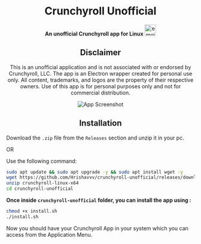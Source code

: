 <h1 align="center">Crunchyroll Unofficial</h1>
<p align="center">
  <strong>An unofficial Crunchyroll app for Linux</strong> <img src="https://github.com/user-attachments/assets/8acc53a4-be94-4840-8c9f-64a29a57f271" width="30" height="30" alt="emoji">
</p>

<h2 align="center">Disclaimer</h2>
<p align="center">
  This is an unofficial application and is not associated with or endorsed by Crunchyroll, LLC. The app is an Electron wrapper created for personal use only. All content, trademarks, and logos are the property of their respective owners. Use of this app is for personal purposes only and not for commercial distribution.
</p>

<p align="center">
  <img src="https://github.com/user-attachments/assets/ea95a1f5-0b14-44eb-bc14-8e8eff5f38fa"
alt="App Screenshot" style="max-width: 100%; height: auto;">
</p>



<h2 align="center">Installation</h2>

Download the ```.zip``` file from the ```Releases``` section and unzip it in your pc.

OR

Use the following command:
```bash
sudo apt update && sudo apt upgrade -y && sudo apt install wget -y
wget https://github.com/Hrishavvv/crunchyroll-unofficial/releases/download/v1.0/crunchyroll-linux-x64.zip
unzip crunchyroll-linux-x64
cd crunchyroll-unofficial
```

<strong> Once inside ```crunchyroll-unofficial``` folder, you can install the app using : </strong>
```bash
chmod +x install.sh
./install.sh
```

Now you should have your Crunchyroll App in your system which you can access from the Application Menu.

